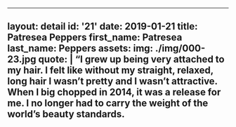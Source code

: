---
layout: detail
id: '21'
date: 2019-01-21
title: Patresea Peppers
first_name: Patresea
last_name: Peppers
assets:
  img: ./img/000-23.jpg
quote: |
  “I grew up being very attached to my hair. I felt like without my straight, relaxed, long hair I wasn’t pretty and I wasn’t attractive. When I big chopped in 2014, it was a release for me. I no longer had to carry the weight of the world’s beauty standards.
  ---
